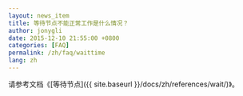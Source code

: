 ```yaml
---
layout: news_item
title: 等待节点不能正常工作是什么情况？
author: jonygli
date: 2015-12-10 21:55:00 +0800
categories: [FAQ]
permalink: /zh/faq/waittime
lang: zh
---
```


请参考文档《[等待节点]({{ site.baseurl }}/docs/zh/references/wait/)》。